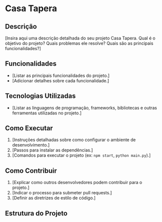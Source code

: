 # Casa Tapera

## Descrição

[Insira aqui uma descrição detalhada do seu projeto Casa Tapera. Qual é o objetivo do projeto? Quais problemas ele resolve? Quais são as principais funcionalidades?]

## Funcionalidades

*   [Listar as principais funcionalidades do projeto.]
*   [Adicionar detalhes sobre cada funcionalidade.]

## Tecnologias Utilizadas

*   [Listar as linguagens de programação, frameworks, bibliotecas e outras ferramentas utilizadas no projeto.]

## Como Executar

1.  [Instruções detalhadas sobre como configurar o ambiente de desenvolvimento.]
2.  [Passos para instalar as dependências.]
3.  [Comandos para executar o projeto (ex: `npm start`, `python main.py`).]

## Como Contribuir

1.  [Explicar como outros desenvolvedores podem contribuir para o projeto.]
2.  [Indicar o processo para submeter pull requests.]
3.  [Definir as diretrizes de estilo de código.]

## Estrutura do Projeto


